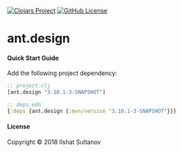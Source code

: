 [![Clojars Project](https://img.shields.io/clojars/v/ant.design.svg)](https://clojars.org/ant.design)
[![GitHub License](https://img.shields.io/github/license/mashape/apistatus.svg)](LICENSE)

# ant.design

#### Quick Start Guide

Add the following project dependency:

```clojure
;; project.clj
[ant.design "3.10.1-3-SNAPSHOT"]

;; deps.edn
{:deps {ant.design {:mvn/version "3.10.1-3-SNAPSHOT"}}}
```

#### License

Copyright © 2018 Ilshat Sultanov
